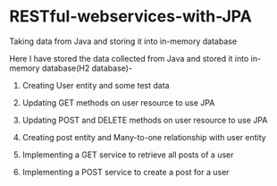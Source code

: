 # RESTful-webservices-with-JPA
Taking data from Java and storing it into in-memory database

Here I have stored the data collected from Java and stored it into in-memory database(H2 database)-

1. Creating User entity and some test data

2. Updating GET methods on user resource to use JPA

3. Updating POST and DELETE methods on user resource to use JPA

4. Creating post entity and Many-to-one relationship with user entity

5. Implementing a GET service to retrieve all posts of a user

6. Implementing a POST service to create a post for a user
